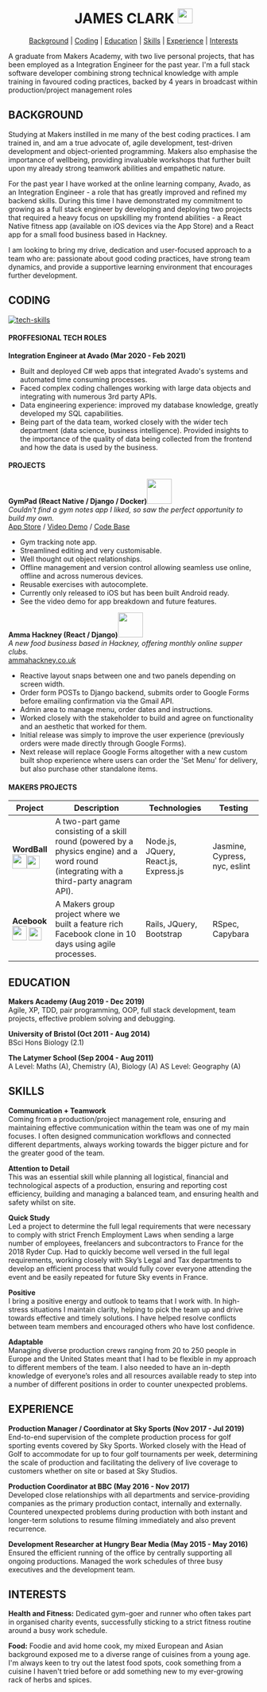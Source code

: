 <div align="center">

# JAMES CLARK [<img src="https://image.flaticon.com/icons/svg/174/174857.svg" height=30 width=30>](https://uk.linkedin.com/in/james-clark-1a6558ba) #

[Background](#background) | [Coding](#coding) | [Education](#education) | [Skills](#skills) | [Experience](#experience) | [Interests](#interests)
</div>

A graduate from Makers Academy, with two live personal projects, that has been employed as a Integration Engineer for the past year. I'm a full stack software developer combining strong technical knowledge with ample training in favoured coding practices, backed by 4 years in broadcast within production/project management roles
<br>

## BACKGROUND ##

Studying at Makers instilled in me many of the best coding practices. I am trained in, and am a true advocate of, agile development, test-driven development and object-oriented programming. Makers also emphasise the importance of wellbeing, providing invaluable workshops that further built upon my already strong teamwork abilities and empathetic nature. 

For the past year I have worked at the online learning company, Avado, as an Integration Engineer - a role that has greatly improved and refined my backend skills. During this time I have demonstrated my commitment to growing as a full stack engineer by developing and deploying two projects that required a heavy focus on upskilling my frontend abilities - a React Native fitness app (available on iOS devices via the App Store) and a React app for a small food business based in Hackney. 

I am looking to bring my drive, dedication and user-focused approach to a team who are: passionate about good coding practices, have strong team dynamics, and provide a supportive learning environment that encourages further development.
<br>

## CODING ##
[![tech-skills](https://github.com/jmsclrk/CV/blob/master/images/tech-skills.jpg?raw=true)](#coding)
#### PROFFESIONAL TECH ROLES ####
**Integration Engineer at Avado (Mar 2020 - Feb 2021)** <br>
* Built and deployed C# web apps that integrated Avado's systems and automated time consuming processes. 
* Faced complex coding challenges working with large data objects and integrating with numerous 3rd party APIs. 
* Data engineering experience: improved my database knowledge, greatly developed my SQL capabilities.
* Being part of the data team, worked closely with the wider tech department (data science, business intelligence). Provided insights to the importance of the quality of data being collected from the frontend and how the data is used by the business. 

#### PROJECTS ####
**GymPad (React Native / Django / Docker)**[<img src="https://github.com/jmsclrk/CV/blob/master/images/gympad-logo.png" height=50 width=50>](https://apps.apple.com/gb/app/gympad/id1505074064) <br>
_Couldn't find a gym notes app I liked, so saw the perfect opportunity to build my own._ <br>
[App Store](https://apps.apple.com/gb/app/gympad/id1505074064/) / [Video Demo](#) / [Code Base](#)
* Gym tracking note app.
* Streamlined editing and very customisable.
* Well thought out object relationships.
* Offline management and version control allowing seamless use online, offline and across numerous devices.
* Reusable exercises with autocomplete.
* Currently only released to iOS but has been built Android ready. 
* See the video demo for app breakdown and future features.

**Amma Hackney (React / Django)**[<img src="https://github.com/jmsclrk/CV/blob/master/images/ammahackney-logo.png" height=50 width=50>](https://www.ammahackney.co.uk) <br>
_A new food business based in Hackney, offering monthly online supper clubs._ <br>
[ammahackney.co.uk](https://www.ammahackney.co.uk)
* Reactive layout snaps between one and two panels depending on screen width.
* Order form POSTs to Django backend, submits order to Google Forms before emailing confirmation via the Gmail API.
* Admin area to manage menu, order dates and instructions.
* Worked closely with the stakeholder to build and agree on functionality and an aesthetic that worked for them.
* Initial release was simply to improve the user experience (previously orders were made directly through Google Forms).
* Next release will replace Google Forms altogether with a new custom built shop experience where users can order the 'Set Menu' for delivery, but also purchase other standalone items.

#### MAKERS PROJECTS ####
| Project | Description | Technologies | Testing |
|---------|-------------|--------------|---------|
| **WordBall** <br> [<img src="https://github.githubassets.com/images/modules/logos_page/GitHub-Mark.png" height=29 width=29>](https://github.com/jmhc22/wordball-react)[<img src="https://cdn.iconscout.com/icon/free/png-512/heroku-5-569467.png" height=26 width=26>](https://word-ball.herokuapp.com) | A two-part game consisting of a skill round (powered by a physics engine) and a word round (integrating with a third-party anagram API). | Node.js, JQuery, React.js, Express.js| Jasmine, Cypress, nyc, eslint |
| **Acebook** <br> [<img src="https://github.githubassets.com/images/modules/logos_page/GitHub-Mark.png" height=29 width=29>](https://github.com/jmhc22/acebook--LizardBook-) [<img src="https://cdn.iconscout.com/icon/free/png-512/heroku-5-569467.png" height=26 width=26>](https://lizardbook.herokuapp.com) | A Makers group project where we built a feature rich Facebook clone in 10 days using agile processes. | Rails, JQuery, Bootstrap | RSpec, Capybara |


## EDUCATION ##
**Makers Academy (Aug 2019 - Dec 2019)** <br>
Agile, XP, TDD, pair programming, OOP, full stack development, team projects, effective problem solving and debugging. 

**University of Bristol (Oct 2011 - Aug 2014)** <br>
BSci Hons Biology (2.1)

**The Latymer School (Sep 2004 - Aug 2011)** <br>
A Level: Maths (A), Chemistry (A), Biology (A)
AS Level: Geography (A)
<br>

## SKILLS ##
**Communication + Teamwork** <br>
Coming from a production/project management role, ensuring and maintaining effective communication within the team was one of my main focuses. I often designed communication workflows and connected different departments, always working towards the bigger picture and for the greater good of the team. 

**Attention to Detail** <br>
This was an essential skill while planning all logistical, financial and technological aspects of a production, ensuring and reporting cost efficiency, building and managing a balanced team, and ensuring health and safety whilst on site. 

**Quick Study** <br>
Led a project to determine the full legal requirements that were necessary to comply with strict French Employment Laws when sending a large number of employees, freelancers and subcontractors to France for the 2018 Ryder Cup. Had to quickly become well versed in the full legal requirements, working closely with Sky’s Legal and Tax departments to develop an efficient process that would fully cover everyone attending the event and be easily repeated for future Sky events in France.

**Positive** <br>
I bring a positive energy and outlook to teams that I work with. In high-stress situations I maintain clarity, helping to pick the team up and drive towards effective and timely solutions. I have helped resolve conflicts between team members and encouraged others who have lost confidence. 

**Adaptable** <br>
Managing diverse production crews ranging from 20 to 250 people in Europe and the United States meant that I had to be flexible in my approach to different members of the team. I also needed to have an in-depth knowledge of everyone’s roles and all resources available ready to step into a number of different positions in order to counter unexpected problems.
<br>

## EXPERIENCE ##
**Production Manager / Coordinator at Sky Sports (Nov 2017 - Jul 2019)** <br>
End-to-end supervision of the complete production process for golf sporting events covered by Sky Sports. Worked closely with the Head of Golf to accommodate for up to four golf tournaments per week, determining the scale of production and facilitating the delivery of live coverage to customers whether on site or based at Sky Studios.

**Production Coordinator at BBC (May 2016 - Nov 2017)** <br>
Developed close relationships with all departments and service-providing companies as the primary production contact, internally and externally. Countered unexpected problems during production with both instant and longer-term solutions to resume filming immediately and also prevent recurrence.

**Development Researcher at Hungry Bear Media (May 2015 - May 2016)** <br>
Ensured the efficient running of the office by centrally supporting all ongoing productions. Managed the work schedules of three busy executives and the development team.
<br>

## INTERESTS ##
**Health and Fitness:** Dedicated gym-goer and runner who often takes part in organised charity events, successfully sticking to a strict fitness routine around a busy work schedule. 

**Food:** Foodie and avid home cook, my mixed European and Asian background exposed me to a diverse range of cuisines from a young age. I'm always keen to try out the latest food spots, cook something from a cuisine I haven't tried before or add something new to my ever-growing rack of herbs and spices.

